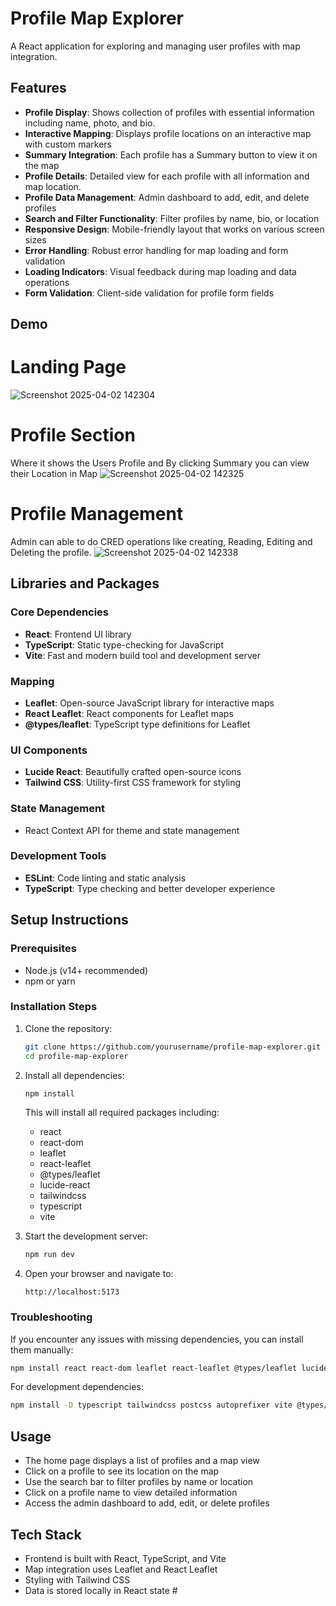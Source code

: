 # Profile Map Explorer

A React application for exploring and managing user profiles with map integration.


## Features

- **Profile Display**: Shows collection of profiles with essential information including name, photo, and bio.
- **Interactive Mapping**: Displays profile locations on an interactive map with custom markers
- **Summary Integration**: Each profile has a Summary button to view it on the map
- **Profile Details**: Detailed view for each profile with all information and map location.
-  **Profile Data Management**: Admin dashboard to add, edit, and delete profiles
- **Search and Filter Functionality**: Filter profiles by name, bio, or location
- **Responsive Design**: Mobile-friendly layout that works on various screen sizes
- **Error Handling**: Robust error handling for map loading and form validation
- **Loading Indicators**: Visual feedback during map loading and data operations
- **Form Validation**: Client-side validation for profile form fields

## Demo
# Landing Page
![Screenshot 2025-04-02 142304](https://github.com/user-attachments/assets/acbad7e6-29b6-4d26-b8f8-d8a0e8df455f)
# Profile Section 
Where it shows the Users Profile and By clicking Summary you can view their Location in Map
![Screenshot 2025-04-02 142325](https://github.com/user-attachments/assets/e1fcdbc9-9e17-47ff-81b4-f63176441b31)
# Profile Management 
Admin can able to do CRED operations like creating, Reading, Editing and Deleting the profile.
![Screenshot 2025-04-02 142338](https://github.com/user-attachments/assets/71c85b89-79e8-4f2b-9e0c-304af07602f3)

## Libraries and Packages

### Core Dependencies
- **React**: Frontend UI library
- **TypeScript**: Static type-checking for JavaScript
- **Vite**: Fast and modern build tool and development server

### Mapping
- **Leaflet**: Open-source JavaScript library for interactive maps
- **React Leaflet**: React components for Leaflet maps
- **@types/leaflet**: TypeScript type definitions for Leaflet

### UI Components
- **Lucide React**: Beautifully crafted open-source icons
- **Tailwind CSS**: Utility-first CSS framework for styling

### State Management
- React Context API for theme and state management

### Development Tools
- **ESLint**: Code linting and static analysis
- **TypeScript**: Type checking and better developer experience

## Setup Instructions

### Prerequisites

- Node.js (v14+ recommended)
- npm or yarn

### Installation Steps

1. Clone the repository:
   ```bash
   git clone https://github.com/yourusername/profile-map-explorer.git
   cd profile-map-explorer
   ```

2. Install all dependencies:
   ```bash
   npm install
   ```
   
   This will install all required packages including:
   - react
   - react-dom
   - leaflet
   - react-leaflet
   - @types/leaflet
   - lucide-react
   - tailwindcss
   - typescript
   - vite

3. Start the development server:
   ```bash
   npm run dev
   ```

4. Open your browser and navigate to:
   ```
   http://localhost:5173
   ```

### Troubleshooting

If you encounter any issues with missing dependencies, you can install them manually:

```bash
npm install react react-dom leaflet react-leaflet @types/leaflet lucide-react
```

For development dependencies:
```bash
npm install -D typescript tailwindcss postcss autoprefixer vite @types/react @types/react-dom
```

## Usage

- The home page displays a list of profiles and a map view
- Click on a profile to see its location on the map
- Use the search bar to filter profiles by name or location
- Click on a profile name to view detailed information
- Access the admin dashboard to add, edit, or delete profiles
## Tech Stack
- Frontend is built with React, TypeScript, and Vite
- Map integration uses Leaflet and React Leaflet
- Styling with Tailwind CSS
- Data is stored locally in React state #

